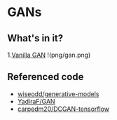 # GANs

## What's in it?

1.[Vanilla GAN](https://arxiv.org/abs/1406.2661)
!(png/gan.png)

## Referenced code

* [wiseodd/generative-models](https://github.com/wiseodd/generative-models)
* [YadiraF/GAN](https://github.com/YadiraF/GAN)
* [carpedm20/DCGAN-tensorflow](https://github.com/carpedm20/DCGAN-tensorflow)



